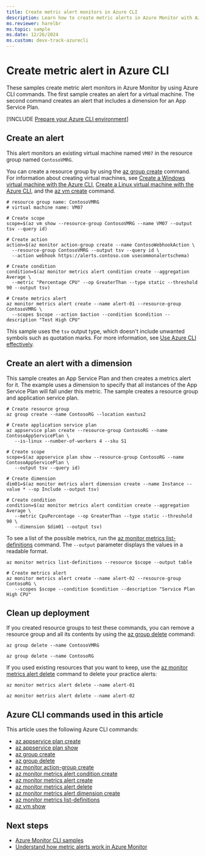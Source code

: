 ```yaml
---
title: Create metric alert monitors in Azure CLI
description: Learn how to create metric alerts in Azure Monitor with Azure CLI commands. These samples create alerts for a virtual machine and an App Service Plan.
ms.reviewer: harelbr
ms.topic: sample
ms.date: 12/26/2024
ms.custom: devx-track-azurecli
---
```


# Create metric alert in Azure CLI

These samples create metric alert monitors in Azure Monitor by using Azure CLI commands. The first sample creates an alert for a virtual machine. The second command creates an alert that includes a dimension for an App Service Plan.  

[!INCLUDE [Prepare your Azure CLI environment](~/reusable-content/azure-cli/azure-cli-prepare-your-environment.md)]

## Create an alert

This alert monitors an existing virtual machine named `VM07` in the resource group named `ContosoVMRG`.

You can create a resource group by using the [az group create](/cli/azure/group#az-group-create) command. For information about creating virtual machines, see [Create a Windows virtual machine with the Azure CLI](/azure/virtual-machines/windows/quick-create-cli),  [Create a Linux virtual machine with the Azure CLI](/azure/virtual-machines/linux/quick-create-cli), and the [az vm create](/cli/azure/vm#az-vm-create) command.

```azurecli
# resource group name: ContosoVMRG
# virtual machine name: VM07

# Create scope
scope=$(az vm show --resource-group ContosoVMRG --name VM07 --output tsv --query id)

# Create action
action=$(az monitor action-group create --name ContosoWebhookAction \
  --resource-group ContosoVMRG --output tsv --query id \
  --action webhook https://alerts.contoso.com usecommonalertschema)

# Create condition
condition=$(az monitor metrics alert condition create --aggregation Average \
  --metric "Percentage CPU" --op GreaterThan --type static --threshold 90 --output tsv)

# Create metrics alert
az monitor metrics alert create --name alert-01 --resource-group ContosoVMRG \
  --scopes $scope --action $action --condition $condition --description "Test High CPU"
```

This sample uses the `tsv` output type, which doesn't include unwanted symbols such as quotation marks. For more information, see [Use Azure CLI effectively](/cli/azure/use-cli-effectively).

## Create an alert with a dimension

This sample creates an App Service Plan and then creates a metrics alert for it. The example uses a dimension to specify that all instances of the App Service Plan will fall under this metric. The sample creates a resource group and application service plan.

```azurecli
# Create resource group
az group create --name ContosoRG --location eastus2
 
# Create application service plan
az appservice plan create --resource-group ContosoRG --name ContosoAppServicePlan \
   --is-linux --number-of-workers 4 --sku S1 
 
# Create scope
scope=$(az appservice plan show --resource-group ContosoRG --name ContosoAppServicePlan \
   --output tsv --query id) 
 
# Create dimension
dim01=$(az monitor metrics alert dimension create --name Instance --value * --op Include --output tsv)
 
# Create condition
condition=$(az monitor metrics alert condition create --aggregation Average \
   --metric CpuPercentage --op GreaterThan --type static --threshold 90 \
   --dimension $dim01 --output tsv)
```

To see a list of the possible metrics, run the [az monitor metrics list-definitions](/cli/azure/monitor/metrics#az-monitor-metrics-list-definitions) command. The `--output` parameter displays the values in a readable format.


```azurecli
az monitor metrics list-definitions --resource $scope --output table 
 
# Create metrics alert
az monitor metrics alert create --name alert-02 --resource-group ContosoRG \
   --scopes $scope --condition $condition --description "Service Plan High CPU"
```

## Clean up deployment

If you created resource groups to test these commands, you can remove a resource group and all its contents by using the [az group delete](/cli/azure/group#az-group-delete) command:

```azurecli
az group delete --name ContosoVMRG

az group delete --name ContosoRG
```

If you used existing resources that you want to keep, use the [az monitor metrics alert delete](/cli/azure/monitor/metrics/alert#az-monitor-metrics-alert-delete) command to delete your practice alerts:

```azurecli
az monitor metrics alert delete --name alert-01

az monitor metrics alert delete --name alert-02
```

## Azure CLI commands used in this article

This article uses the following Azure CLI commands:

- [az appservice plan create](/cli/azure/appservice/plan#az-appservice-plan-create)
- [az appservice plan show](/cli/azure/appservice/plan#az-appservice-plan-show)
- [az group create](/cli/azure/group#az-group-create)
- [az group delete](/cli/azure/group#az-group-delete)
- [az monitor action-group create](/cli/azure/monitor/action-group#az-monitor-action-group-create)
- [az monitor metrics alert condition create](/cli/azure/monitor/metrics/alert#az-monitor-metrics-alert-condition-create)
- [az monitor metrics alert create](/cli/azure/monitor/metrics/alert#az-monitor-metrics-alert-create)
- [az monitor metrics alert delete](/cli/azure/monitor/metrics/alert#az-monitor-metrics-alert-delete)
- [az monitor metrics alert dimension create](/cli/azure/monitor/metrics/alert#az-monitor-metrics-alert-dimension-create)
- [az monitor metrics list-definitions](/cli/azure/monitor/metrics#az-monitor-metrics-list-definitions)
- [az vm show](/cli/azure/vm#az-vm-show)

## Next steps

- [Azure Monitor CLI samples](../cli-samples.md)
- [Understand how metric alerts work in Azure Monitor](alerts-metric-overview.md)
